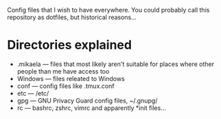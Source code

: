 Config files that I wish to have everywhere. You could probably call this
repository as dotfiles, but historical reasons...

Directories explained
=====================

* .mikaela — files that most likely aren't suitable for places where other
  people than me have access too
* Windows — files releated to Windows
* conf — config files like .tmux.conf
* etc — /etc/
* gpg — GNU Privacy Guard config files, ~/.gnupg/
* rc — bashrc, zshrc, vimrc and apparently \*init files…
